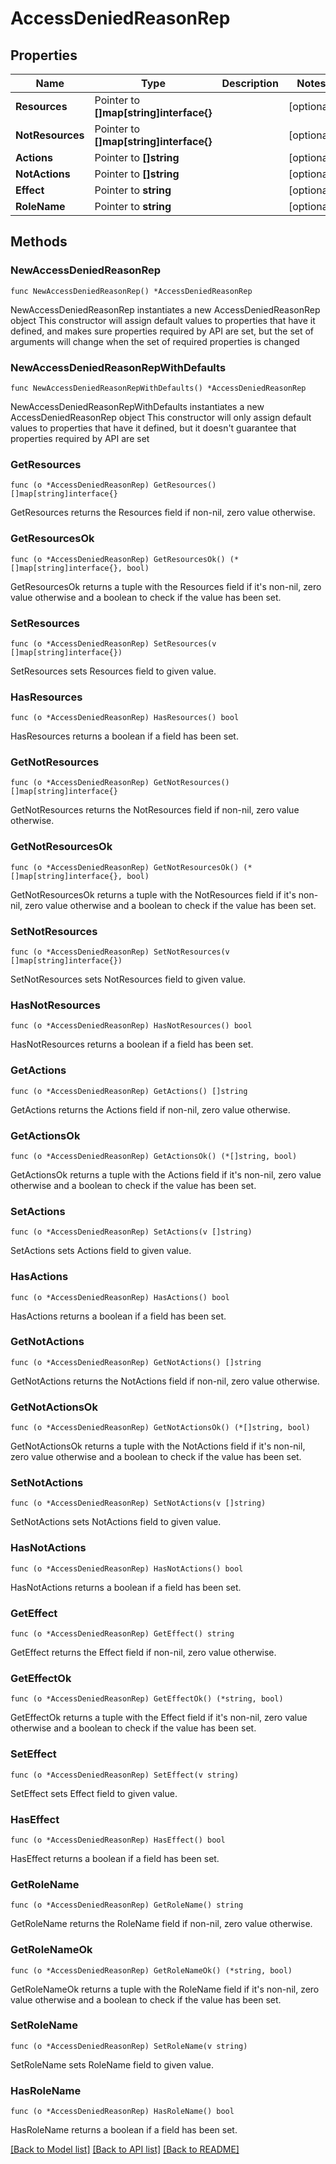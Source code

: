 # AccessDeniedReasonRep

## Properties

Name | Type | Description | Notes
------------ | ------------- | ------------- | -------------
**Resources** | Pointer to **[]map[string]interface{}** |  | [optional] 
**NotResources** | Pointer to **[]map[string]interface{}** |  | [optional] 
**Actions** | Pointer to **[]string** |  | [optional] 
**NotActions** | Pointer to **[]string** |  | [optional] 
**Effect** | Pointer to **string** |  | [optional] 
**RoleName** | Pointer to **string** |  | [optional] 

## Methods

### NewAccessDeniedReasonRep

`func NewAccessDeniedReasonRep() *AccessDeniedReasonRep`

NewAccessDeniedReasonRep instantiates a new AccessDeniedReasonRep object
This constructor will assign default values to properties that have it defined,
and makes sure properties required by API are set, but the set of arguments
will change when the set of required properties is changed

### NewAccessDeniedReasonRepWithDefaults

`func NewAccessDeniedReasonRepWithDefaults() *AccessDeniedReasonRep`

NewAccessDeniedReasonRepWithDefaults instantiates a new AccessDeniedReasonRep object
This constructor will only assign default values to properties that have it defined,
but it doesn't guarantee that properties required by API are set

### GetResources

`func (o *AccessDeniedReasonRep) GetResources() []map[string]interface{}`

GetResources returns the Resources field if non-nil, zero value otherwise.

### GetResourcesOk

`func (o *AccessDeniedReasonRep) GetResourcesOk() (*[]map[string]interface{}, bool)`

GetResourcesOk returns a tuple with the Resources field if it's non-nil, zero value otherwise
and a boolean to check if the value has been set.

### SetResources

`func (o *AccessDeniedReasonRep) SetResources(v []map[string]interface{})`

SetResources sets Resources field to given value.

### HasResources

`func (o *AccessDeniedReasonRep) HasResources() bool`

HasResources returns a boolean if a field has been set.

### GetNotResources

`func (o *AccessDeniedReasonRep) GetNotResources() []map[string]interface{}`

GetNotResources returns the NotResources field if non-nil, zero value otherwise.

### GetNotResourcesOk

`func (o *AccessDeniedReasonRep) GetNotResourcesOk() (*[]map[string]interface{}, bool)`

GetNotResourcesOk returns a tuple with the NotResources field if it's non-nil, zero value otherwise
and a boolean to check if the value has been set.

### SetNotResources

`func (o *AccessDeniedReasonRep) SetNotResources(v []map[string]interface{})`

SetNotResources sets NotResources field to given value.

### HasNotResources

`func (o *AccessDeniedReasonRep) HasNotResources() bool`

HasNotResources returns a boolean if a field has been set.

### GetActions

`func (o *AccessDeniedReasonRep) GetActions() []string`

GetActions returns the Actions field if non-nil, zero value otherwise.

### GetActionsOk

`func (o *AccessDeniedReasonRep) GetActionsOk() (*[]string, bool)`

GetActionsOk returns a tuple with the Actions field if it's non-nil, zero value otherwise
and a boolean to check if the value has been set.

### SetActions

`func (o *AccessDeniedReasonRep) SetActions(v []string)`

SetActions sets Actions field to given value.

### HasActions

`func (o *AccessDeniedReasonRep) HasActions() bool`

HasActions returns a boolean if a field has been set.

### GetNotActions

`func (o *AccessDeniedReasonRep) GetNotActions() []string`

GetNotActions returns the NotActions field if non-nil, zero value otherwise.

### GetNotActionsOk

`func (o *AccessDeniedReasonRep) GetNotActionsOk() (*[]string, bool)`

GetNotActionsOk returns a tuple with the NotActions field if it's non-nil, zero value otherwise
and a boolean to check if the value has been set.

### SetNotActions

`func (o *AccessDeniedReasonRep) SetNotActions(v []string)`

SetNotActions sets NotActions field to given value.

### HasNotActions

`func (o *AccessDeniedReasonRep) HasNotActions() bool`

HasNotActions returns a boolean if a field has been set.

### GetEffect

`func (o *AccessDeniedReasonRep) GetEffect() string`

GetEffect returns the Effect field if non-nil, zero value otherwise.

### GetEffectOk

`func (o *AccessDeniedReasonRep) GetEffectOk() (*string, bool)`

GetEffectOk returns a tuple with the Effect field if it's non-nil, zero value otherwise
and a boolean to check if the value has been set.

### SetEffect

`func (o *AccessDeniedReasonRep) SetEffect(v string)`

SetEffect sets Effect field to given value.

### HasEffect

`func (o *AccessDeniedReasonRep) HasEffect() bool`

HasEffect returns a boolean if a field has been set.

### GetRoleName

`func (o *AccessDeniedReasonRep) GetRoleName() string`

GetRoleName returns the RoleName field if non-nil, zero value otherwise.

### GetRoleNameOk

`func (o *AccessDeniedReasonRep) GetRoleNameOk() (*string, bool)`

GetRoleNameOk returns a tuple with the RoleName field if it's non-nil, zero value otherwise
and a boolean to check if the value has been set.

### SetRoleName

`func (o *AccessDeniedReasonRep) SetRoleName(v string)`

SetRoleName sets RoleName field to given value.

### HasRoleName

`func (o *AccessDeniedReasonRep) HasRoleName() bool`

HasRoleName returns a boolean if a field has been set.


[[Back to Model list]](../README.md#documentation-for-models) [[Back to API list]](../README.md#documentation-for-api-endpoints) [[Back to README]](../README.md)


